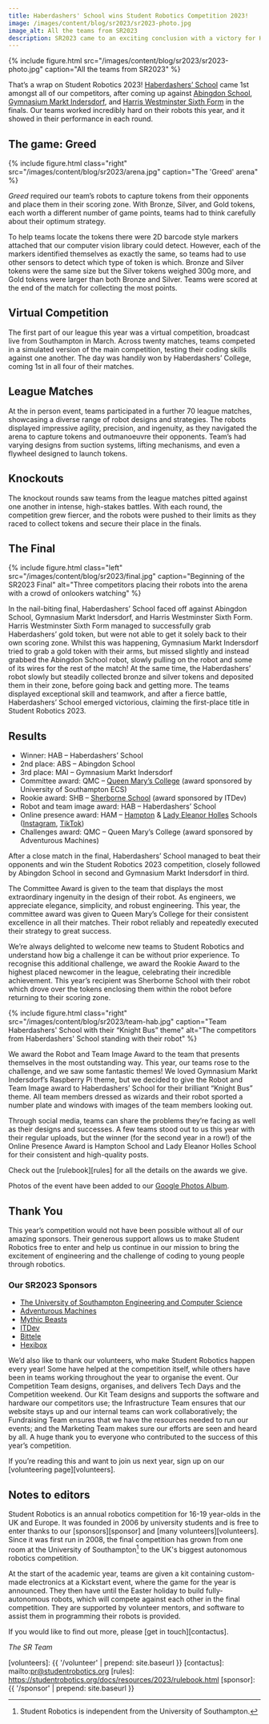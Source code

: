```yaml
---
title: Haberdashers' School wins Student Robotics Competition 2023!
image: /images/content/blog/sr2023/sr2023-photo.jpg
image_alt: All the teams from SR2023
description: SR2023 came to an exciting conclusion with a victory for Haberdashers' School
---
```


{% include figure.html src="/images/content/blog/sr2023/sr2023-photo.jpg"
           caption="All the teams from SR2023" %}

That’s a wrap on Student Robotics 2023! [Haberdashers’ School](https://www.habsboys.org.uk/) came 1st amongst all of our competitors, after coming up against [Abingdon School](https://www.abingdon.org.uk/), [Gymnasium Markt Indersdorf](https://www.gym-indersdorf.de/), and [Harris Westminster Sixth Form](https://www.harriswestminstersixthform.org.uk/) in the finals. Our teams worked incredibly hard on their robots this year, and it showed in their performance in each round.

## The game: Greed

{% include figure.html class="right" src="/images/content/blog/sr2023/arena.jpg"
           caption="The 'Greed' arena" %}

*Greed* required our team’s robots to capture tokens from their opponents and place them in their scoring zone. With Bronze, Silver, and Gold tokens, each worth a different number of game points, teams had to think carefully about their optimum strategy.

To help teams locate the tokens there were 2D barcode style markers attached that our computer vision library could detect. However, each of the markers identified themselves as exactly the same, so teams had to use other sensors to detect which type of token is which. Bronze and Silver tokens were the same size but the Silver tokens weighed 300g more, and Gold tokens were larger than both Bronze and Silver. Teams were scored at the end of the match for collecting the most points.

## Virtual Competition

The first part of our league this year was a virtual competition, broadcast live from Southampton in March. Across twenty matches, teams competed in a simulated version of the main competition, testing their coding skills against one another. The day was handily won by Haberdashers’ College, coming 1st in all four of their matches.

## League Matches

At the in person event, teams participated in a further 70 league matches, showcasing a diverse range of robot designs and strategies. The robots displayed impressive agility, precision, and ingenuity, as they navigated the arena to capture tokens and outmanoeuvre their opponents. Team’s had varying designs from suction systems, lifting mechanisms, and even a flywheel designed to launch tokens.

## Knockouts

The knockout rounds saw teams from the league matches pitted against one another in intense, high-stakes battles. With each round, the competition grew fiercer, and the robots were pushed to their limits as they raced to collect tokens and secure their place in the finals.

## The Final

{% include figure.html class="left" src="/images/content/blog/sr2023/final.jpg"
           caption="Beginning of the SR2023 Final" alt="Three competitors placing their robots into the arena with a crowd of onlookers watching" %}

In the nail-biting final, Haberdashers’ School faced off against Abingdon School, Gymnasium Markt Indersdorf, and Harris Westminster Sixth Form. Harris Westminster Sixth Form managed to successfully grab Haberdashers’ gold token, but were not able to get it solely back to their own scoring zone. Whilst this was happening, Gymnasium Markt Indersdorf tried to grab a gold token with their arms, but missed slightly and instead grabbed the Abingdon School robot, slowly pulling on the robot and some of its wires for the rest of the match! At the same time, the Haberdashers’ robot slowly but steadily collected bronze and silver tokens and deposited them in their zone, before going back and getting more. The teams displayed exceptional skill and teamwork, and after a fierce battle, Haberdashers’ School emerged victorious, claiming the first-place title in Student Robotics 2023.

## Results

- Winner: HAB – Haberdashers’ School
- 2nd place: ABS – Abingdon School
- 3rd place: MAI – Gymnasium Markt Indersdorf
- Committee award: QMC – [Queen Mary’s College](https://www.qmc.ac.uk/) (award sponsored by University of Southampton ECS)
- Rookie award: SHB – [Sherborne School](https://www.sherborne.org/) (award sponsored by ITDev)
- Robot and team image award: HAB – Haberdashers’ School
- Online presence award: HAM – [Hampton](https://hamptonschool.org.uk/) & [Lady Eleanor Holles](https://www.lehs.org.uk/) Schools ([Instagram](https://www.instagram.com/hampton_robotics/), [TikTok](https://www.tiktok.com/@hampton_robotics))
- Challenges award: QMC – Queen Mary’s College (award sponsored by Adventurous Machines)

After a close match in the final, Haberdashers’ School managed to beat their opponents and win the Student Robotics 2023 competition, closely followed by Abingdon School in second and Gymnasium Markt Indersdorf in third.

The Committee Award is given to the team that displays the most extraordinary ingenuity in the design of their robot. As engineers, we appreciate elegance, simplicity, and robust engineering. This year, the committee award was given to Queen Mary’s College for their consistent excellence in all their matches. Their robot reliably and repeatedly executed their strategy to great success.

We’re always delighted to welcome new teams to Student Robotics and understand how big a challenge it can be without prior experience. To recognise this additional challenge, we award the Rookie Award to the highest placed newcomer in the league, celebrating their incredible achievement. This year’s recipient was Sherborne School with their robot which drove over the tokens enclosing them within the robot before returning to their scoring zone.

{% include figure.html class="right"
           src="/images/content/blog/sr2023/team-hab.jpg" caption="Team Haberdashers' School with their “Knight Bus” theme" alt="The
           competitors from Haberdashers' School standing with their robot" %}

We award the Robot and Team Image Award to the team that presents themselves in the most outstanding way. This year, our teams rose to the challenge, and we saw some fantastic themes! We loved Gymnasium Markt Indersdorf’s Raspberry Pi theme, but we decided to give the Robot and Team Image award to Haberdashers’ School for their brilliant “Knight Bus” theme. All team members dressed as wizards and their robot sported a number plate and windows with images of the team members looking out.

Through social media, teams can share the problems they’re facing as well as their designs and successes. A few teams stood out to us this year with their regular uploads, but the winner (for the second year in a row!) of the Online Presence Award is Hampton School and Lady Eleanor Holles School for their consistent and high-quality posts.

Check out the [rulebook][rules] for all the details on the awards we give.

Photos of the event have been added to our [Google Photos Album](https://photos.google.com/share/AF1QipMiZJR_Sn_NOsZ82nMXQoM1aLap_c9-9CO3bhaYQs_TGOFWf9mf0lsXr5CtN2UjZA?key=MU5zbmF1djcxZVdPVUJGWm53VFlMX3Nrd2VoUUJ3).

## Thank You

This year’s competition would not have been possible without all of our amazing sponsors. Their generous support allows us to make Student Robotics free to enter and help us continue in our mission to bring the excitement of engineering and the challenge of coding to young people through robotics.

### Our SR2023 Sponsors

- [The University of Southampton Engineering and Computer Science](https://ecs.soton.ac.uk/)
- [Adventurous Machines](https://adventurousmachines.com/?ref=studentrobotics)
- [Mythic Beasts](https://www.mythic-beasts.com/)
- [ITDev](https://www.itdev.co.uk/)
- [Bittele](https://www.7pcb.com/)
- [Hexibox](https://hexibox-events.co.uk/)

We’d also like to thank our volunteers, who make Student Robotics happen every year! Some have helped at the competition itself, while others have been in teams working throughout the year to organise the event. Our Competition Team designs, organises, and delivers Tech Days and the Competition weekend. Our Kit Team designs and supports the software and hardware our competitors use; the Infrastructure Team ensures that our website stays up and our internal teams can work collaboratively; the Fundraising Team ensures that we have the resources needed to run our events; and the Marketing Team makes sure our efforts are seen and heard by all. A huge thank you to everyone who contributed to the success of this year’s competition.

If you’re reading this and want to join us next year, sign up on our [volunteering page][volunteers].

## Notes to editors

Student Robotics is an annual robotics competition for 16-19 year-olds in the UK
and Europe. It was founded in 2006 by university students and is free to enter
thanks to our [sponsors][sponsor] and [many volunteers][volunteers]. Since it
was first run in 2008, the final competition has grown from one room at the
University of Southampton[^1] to the UK's biggest autonomous robotics
competition.

[^1]: Student Robotics is independent from the University of Southampton.

At the start of the academic year, teams are given a kit containing custom-made
electronics at a Kickstart event, where the game for the year is announced. They
then have until the Easter holiday to build fully-autonomous robots, which will
compete against each other in the final competition. They are supported by
volunteer mentors, and software to assist them in programming their robots is
provided.

If you would like to find out more, please [get in touch][contactus].

_The SR Team_

[volunteers]: {{ '/volunteer' | prepend: site.baseurl }}
[contactus]: mailto:pr@studentrobotics.org
[rules]: https://studentrobotics.org/docs/resources/2023/rulebook.html
[sponsor]: {{ '/sponsor' | prepend: site.baseurl }}
